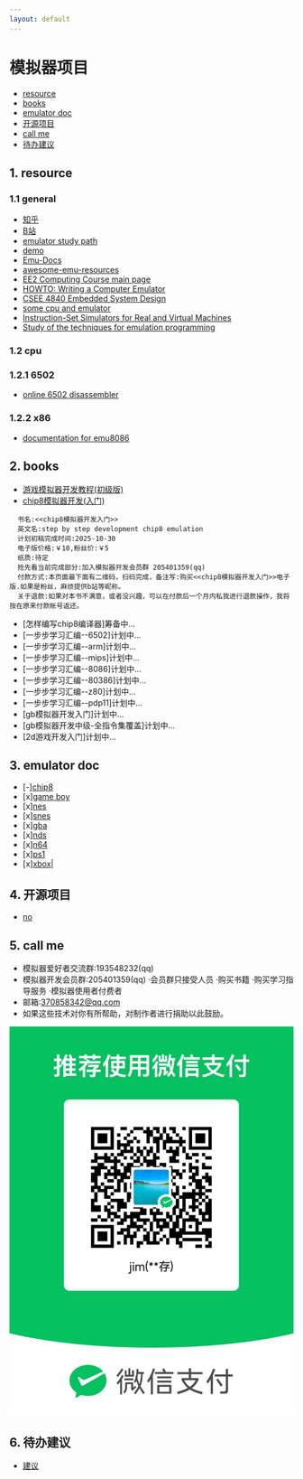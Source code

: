 ```yaml
---
layout: default
---
```



# 模拟器项目
- [resource](#1-resouce)
- [books](#2-books)
- [emulator doc](#3-emulator-doc)
- [开源项目](#4-开源项目)
- [call me](#5-call-me)
- [待办建议](#6-待办建议)
<!-- fence:start -->
## 1. **resource**  
### 1.1 general
 * [知乎](https://www.zhihu.com/people/jim-79-39-91) 
 * [B站](https://space.bilibili.com/3493279404395296)
 * [emulator study path](/study_path.md)
 * [demo](/docs/demo/index.html)
 * [Emu-Docs](https://github.com/shonumi/Emu-Docs)
 * [awesome-emu-resources](https://github.com/marethyu/awesome-emu-resources)
 * [EE2 Computing Course main page](http://www.ee.ic.ac.uk/pcheung/teaching/ee2_computing/)
 * [HOWTO: Writing a Computer Emulator](http://fms.komkon.org/EMUL8/HOWTO.html)
 * [CSEE 4840 Embedded System Design](https://www.cs.columbia.edu/~sedwards/classes/2016/4840-spring/)
 * [some cpu and emulator](https://www.zophar.net/)
 * [Instruction-Set Simulators for Real and Virtual Machines](http://www.xsim.com/)
 * [Study of the techniques for emulation programming](http://www.xsim.com/papers/Bario.2001.emubook.pdf)
### 1.2 cpu
### 1.2.1 6502 
 * [online 6502 disassembler](https://jborza.com/post/2021-06-08-6502-disassembler/)
### 1.2.2 x86
 * [documentation for emu8086](https://yassinebridi.github.io/asm-docs/help.html)
<!-- fence -->
## 2. **books**
- [游戏模拟器开发教程(初级版)](docs/game_emulator_develop(primary).html)
- [chip8模拟器开发(入门)](docs/step_by_step_development_chip8_emulation.html)
```
  书名:<<chip8模拟器开发入门>>
  英文名:step by step development chip8 emulation
  计划初稿完成时间:2025-10-30
  电子版价格:￥10,粉丝价:￥5
  纸质:待定
  抢先看当前完成部分:加入模拟器开发会员群 205401359(qq) 
  付款方式:本页面最下面有二维码，扫码完成，备注写:购买<<chip8模拟器开发入门>>电子版.如果是粉丝，麻烦提供b站等昵称。
  关于退款:如果对本书不满意，或者没兴趣，可以在付款后一个月内私我进行退款操作，我将按在原来付款帐号返还。
```
- [怎样编写chip8编译器]筹备中...
- [一步步学习汇编--6502]计划中...
- [一步步学习汇编--arm]计划中...
- [一步步学习汇编--mips]计划中...
- [一步步学习汇编--8086]计划中...
- [一步步学习汇编--80386]计划中...
- [一步步学习汇编--z80]计划中...
- [一步步学习汇编--pdp11]计划中...
- [gb模拟器开发入门]计划中...
- [gb模拟器开发中级-全指令集覆盖]计划中...
- [2d游戏开发入门]计划中...
<!-- fence -->
## 3. **emulator doc**  
 * [-][chip8](docs/chip8/index.html) 
 * [x][game boy](docs/gb/index.html) 
 * [x][nes](docs/nes/index.html) 
 * [x][snes](docs/snes/index.html) 
 * [x][gba](docs/gba/index.html)
 * [x][nds](docs/nds/index.html) 
 * [x][n64](docs/n64/index.html) 
 * [x][ps1](docs/ps1/index.html) 
 * [x][xbox](docs/xbox/index.html)|
<!-- fence -->
## 4. **开源项目**
- [no]()

<!-- fence -->
## 5. **call me**
- 模拟器爱好者交流群:193548232(qq)
- 模拟器开发会员群:205401359(qq)
·会员群只接受人员
  ·购买书籍
  ·购买学习指导服务
  ·模拟器使用者付费者
- 邮箱:370858342@qq.com
- 如果这些技术对你有所帮助，对制作者进行捐助以此鼓励。

![Initial file structure](pay.jpg)


## 6. **待办建议**
- [建议](docs/advance.html)
<!-- fence:end -->



